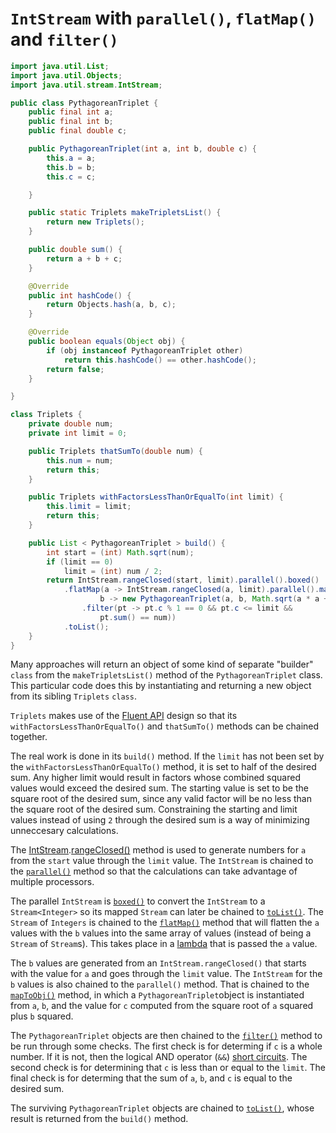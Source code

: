 # `IntStream` with `parallel()`, `flatMap()` and `filter()`

```java
import java.util.List;
import java.util.Objects;
import java.util.stream.IntStream;

public class PythagoreanTriplet {
    public final int a;
    public final int b;
    public final double c;

    public PythagoreanTriplet(int a, int b, double c) {
        this.a = a;
        this.b = b;
        this.c = c;

    }

    public static Triplets makeTripletsList() {
        return new Triplets();
    }

    public double sum() {
        return a + b + c;
    }

    @Override
    public int hashCode() {
        return Objects.hash(a, b, c);
    }

    @Override
    public boolean equals(Object obj) {
        if (obj instanceof PythagoreanTriplet other)
            return this.hashCode() == other.hashCode();
        return false;
    }

}

class Triplets {
    private double num;
    private int limit = 0;

    public Triplets thatSumTo(double num) {
        this.num = num;
        return this;
    }

    public Triplets withFactorsLessThanOrEqualTo(int limit) {
        this.limit = limit;
        return this;
    }

    public List < PythagoreanTriplet > build() {
        int start = (int) Math.sqrt(num);
        if (limit == 0)
            limit = (int) num / 2;
        return IntStream.rangeClosed(start, limit).parallel().boxed()
            .flatMap(a -> IntStream.rangeClosed(a, limit).parallel().mapToObj(
                    b -> new PythagoreanTriplet(a, b, Math.sqrt(a * a + b * b)))
                .filter(pt -> pt.c % 1 == 0 && pt.c <= limit &&
                    pt.sum() == num))
            .toList();
    }
}
```

Many approaches will return an object of some kind of separate "builder" `class` from the `makeTripletsList()` method of the `PythagoreanTriplet` class.
This particular code does this by instantiating and returning a new object from its sibling `Triplets` `class`.

`Triplets` makes use of the [Fluent API][fluent-api] design so that its `withFactorsLessThanOrEqualTo()` and
`thatSumTo()` methods can be chained together.

The real work is done in its `build()` method.
If the `limit` has not been set by the `withFactorsLessThanOrEqualTo()` method, it is set to half of the desired sum.
Any higher limit would result in factors whose combined squared values would exceed the desired sum.
The starting value is set to be the square root of the desired sum, since any valid factor will be no less than the square root of the desired sum.
Constraining the starting and limit values instead of using `2` through the desired sum is a way of minimizing unneccesary calculations.

The [IntStream][intstream].[rangeClosed()][rangeclosed] method is used to generate numbers for `a` from the `start` value through the `limit` value.
The `IntStream` is chained to the [`parallel()`][parallel] method so that the calculations can take advantage of multiple processors.

The parallel `IntStream` is [`boxed()`][boxed] to convert the `IntStream` to a `Stream<Integer>` so its mapped `Stream`
can later be chained to [`toList()`][tolist].
The `Stream` of `Integers` is chained to the [`flatMap()`][flatmap] method that will flatten the `a` values with the `b` values into the same array
of values (instead of being a `Stream` of `Stream`s).
This takes place in a [lambda] that is passed the `a` value.

The `b` values are generated from an `IntStream.rangeClosed()` that starts with the value for `a` and goes through the `limit` value.
The `IntStream` for the `b` values is also chained to the `parallel()` method.
That is chained to the [`mapToObj()`][maptoobj] method, in which a `PythagoreanTriplet`object is instantiated
from `a`, `b`, and the value for `c` computed from the square root of `a` squared plus `b` squared.

The `PythagoreanTriplet` objects are then chained to the [`filter()`][filter] method to be run through some checks.
The first check is for determing if `c` is a whole number. If it is not, then the logical AND operator (`&&`)
[short circuits][short-circuit].
The second check is for determining that `c` is less than or equal to the `limit`.
The final check is for determing that the sum of `a`, `b`, and `c` is equal to the desired sum.

The surviving `PythagoreanTriplet` objects are chained to [`toList()`][tolist], whose result is returned from the `build()` method.

[fluent-api]: https://dzone.com/articles/java-fluent-api-design
[intstream]: https://docs.oracle.com/javase/8/docs/api/java/util/stream/IntStream.html
[parallel]: https://docs.oracle.com/javase/8/docs/api/java/util/stream/IntStream.html#parallel--
[rangeclosed]: https://docs.oracle.com/javase/8/docs/api/java/util/stream/IntStream.html#rangeClosed-int-int-
[boxed]: https://docs.oracle.com/javase/8/docs/api/java/util/stream/IntStream.html#boxed--
[flatmap]: https://docs.oracle.com/javase/8/docs/api/java/util/stream/IntStream.html#flatMap-java.util.function.IntFunction-
[maptoobj]: https://docs.oracle.com/javase/8/docs/api/java/util/stream/IntStream.html#mapToObj-java.util.function.IntFunction-
[filter]: https://docs.oracle.com/javase/8/docs/api/java/util/stream/IntStream.html#filter-java.util.function.IntPredicate-
[lambda]: https://www.geeksforgeeks.org/lambda-expressions-java-8/
[short-circuit]: https://www.geeksforgeeks.org/short-circuit-logical-operators-in-java-with-examples/
[loop-fusion]: https://stackoverflow.com/questions/42804226/loop-fusion-of-stream-in-java-8-how-it-works-internally
[toList]: https://docs.oracle.com/javase/8/docs/api/java/util/stream/Collectors.html#toList--
